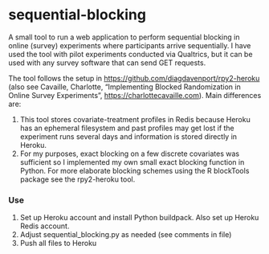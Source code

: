 # sequential-blocking
A small tool to run a web application to perform sequential blocking in online (survey) experiments where participants arrive sequentially. I have used the tool with pilot experiments conducted via Qualtrics, but it can be used with any survey software that can send GET requests.

The tool follows the setup in https://github.com/diagdavenport/rpy2-heroku (also see Cavaille, Charlotte, “Implementing Blocked Randomization in Online Survey Experiments”, https://charlottecavaille.com). Main differences are:

1. This tool stores covariate-treatment profiles in Redis because Heroku has an ephemeral filesystem and past profiles may get lost if the experiment runs several days and information is stored directly in Heroku.
2. For my purposes, exact blocking on a few discrete covariates was sufficient so I implemented my own small exact blocking function in Python. For more elaborate blocking schemes using the R blockTools package see the rpy2-heroku tool.

### Use
1. Set up Heroku account and install Python buildpack. Also set up Heroku Redis account.
2. Adjust sequential_blocking.py as needed (see comments in file)
3. Push all files to Heroku

